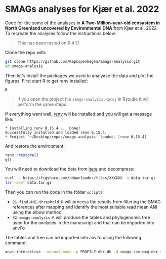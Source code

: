 # SMAGs analyses for Kjær et al. 2022

Code for the some of the analyses in **A Two-Million-year-old ecosystem in North Greenland uncovered by Environmental DNA** from Kjær et al. 2022
To recreate the analyses follow the instructions below:

  > This has been tested on R 4.1.1

Clone the repo with:

  ```bash
git clone https://github.com/KapCopenhagen/smags-analysis.git
cd smags-analysis
```

Then let's install the packages we used to analyase the data and plot the figures. First start R to get renv installed:

```
R
```

> If you open the project file `samgs-analysis.Rproj` in Rstudio it will perform the same steps.

If everything went well, [renv](https://rstudio.github.io/renv/articles/renv.html) will be installed and you will get a message like:

```
* Installing renv 0.15.4 ... Done!
Successfully installed and loaded renv 0.15.4.
* Project '~/Desktop/repos/smags-analysis' loaded. [renv 0.15.4]
```

And restore the environment:

```r
renv::restore()
q()
```

You will need to download the data from [here](https://doi.org/10.6084/m9.figshare.19404503) and decompress:
```bash
curl -L https://figshare.com/ndownloader/files/XXXXXX -o data.tar.gz
tar -zxvf data.tar.gz
```

Then you can run the code in the folder `scripts`:

- `01-find-ANI-threshold.R` will process the results from filtering the SMAG references after mapping and identify the most suitable read mean ANI using the elbow method
- `02-smags-analysis.R` will produce the tables and phylogenomic tree used for the analyses in the manuscript and that can be imported into anvi'o

The tables and tree can be imported into anvi'o using the following command:

```bash
anvi-interactive --manual-mode -p PROFILE-ebr.db -d smags-cov-dmg-ebr.tsv -t smags-tree.tree
```
